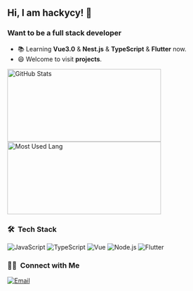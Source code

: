 ## Hi, I am hackycy! 👋

### Want to be a full stack developer

- 📚  Learning  **Vue3.0** & **Nest.js** & **TypeScript** & **Flutter** now.
- 😄  Welcome to visit **projects**.

<div class="half">
  <img width="350px" height="165px" alt="GitHub Stats" src="https://github-readme-stats.vercel.app/api?username=hackycy&count_private=true&show_icons=true" />
  <img width="350px" height="165px" alt="Most Used Lang" src="https://github-readme-stats.vercel.app/api/top-langs/?username=hackycy&hide=html,css" />
</div>

### 🛠 &nbsp;Tech Stack
![JavaScript](https://img.shields.io/badge/-JavaScript-333333?style=flat&logo=javascript)
![TypeScript](https://img.shields.io/badge/-TypeScript-333333?style=flat&logo=typescript)
![Vue](https://img.shields.io/badge/-Vue-333333?style=flat&logo=vue.js)
![Node.js](https://img.shields.io/badge/-Node-333333?style=flat&logo=node.js)
![Flutter](https://img.shields.io/badge/-Flutter-333333?style=flat&logo=flutter)

### 🤝🏻 &nbsp;Connect with Me
<a href="mailto:qa894178522@qq.com"><img alt="Email" src="https://img.shields.io/badge/Email-qa894178522@qq.com-blue?style=flat-square&logo=gmail"></a>
